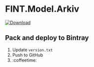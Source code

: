 # FINT.Model.Arkiv

[ ![Download](https://api.bintray.com/packages/fint/nuget/FINT.Model.Arkiv/images/download.svg) ](https://bintray.com/fint/nuget/FINT.Model.Arkiv/_latestVersion)

## Pack and deploy to Bintray

1. Update `version.txt`
2. Push to GitHub
3. :coffeetime:
